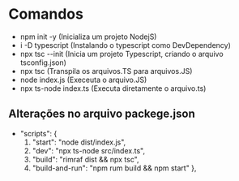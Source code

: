 # Comandos

- npm init -y (Inicializa um projeto  NodejS)
- i -D typescript (Instalando o typescript como DevDependency)
- npx tsc --init (Inicia um projeto Typescript, criando o arquivo tsconfig.json)
- npx tsc (Transpila os arquivos.TS para arquivos.JS)
- node index.js (Execeuta o arquivo.JS)
- npx ts-node index.ts (Executa diretamente o arquivo.ts)

## Alterações no arquivo packege.json
* "scripts": {
   1. "start": "node dist/index.js",
   2. "dev": "npx ts-node src/index.ts",
   3. "build": "rimraf dist && npx tsc",
   4. "build-and-run": "npm rum build && npm start"
 },
